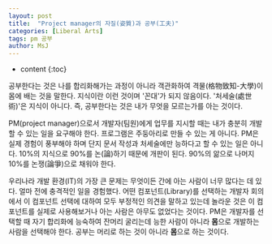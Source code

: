 ```yaml
---
layout: post
title:  "Project manager의 자질(姿質)과 공부(工夫)"
categories: [Liberal Arts]
tags: pm 공부
author: MsJ
---
```


* content
{:toc}

공부한다는 것은 나를 합리화해가는 과정이 아니라 객관화하여 격물(格物致知-大學)이 몸에 배는 것을 말한다. 지식이란 이런 것이며 '꼰대'가 되지 않음이다. '처세술(處世術)'은 지식이 아니다. 즉, 공부한다는 것은 내가 무엇을 모르는가를 아는 것이다. 

PM(project manager)으로서 개발자(팀원)에게 업무를 지시할 때는 내가 충분히 개발할 수 있는 일을 요구해야 한다. 프로그램은 주둥아리로 만들 수 있는 게 아니다. PM은 실제 경험이 풍부해야 하며 단지 문서 작성과 처세술에만 능하다고 할 수 있는 일은 아니다. 10%의 지식으로 90%를 논(論)하기 때문에 개판이 된다. 90%의 앎으로 나머지 10%를 논쟁(論爭)으로 채워야 한다.

우리나라 개발 환경(IT)의 가장 큰 문제는 무엇이든 간에 아는 사람이 너무 많다는 데 있다. 얼마 전에 충격적인 일을 경험했다. 어떤 컴포넌트(Library)를 선택하는 개발자 회의에서 이 컴포넌트 선택에 대하여 모두 부정적인 의견을 말하고 있는데 놀라운 것은 이 컴포넌트를 실제로 사용해보거나 아는 사람은 아무도 없었다는 것이다. PM은 개발자를 선택할 때 자기 합리화에 능숙하여 잔머리 굴리는데 능한 사람이 아니라 **몸**으로 개발하는 사람을 선택해야 한다. 공부는 머리로 하는 것이 아니라 **몸**으로 하는 것이다.
